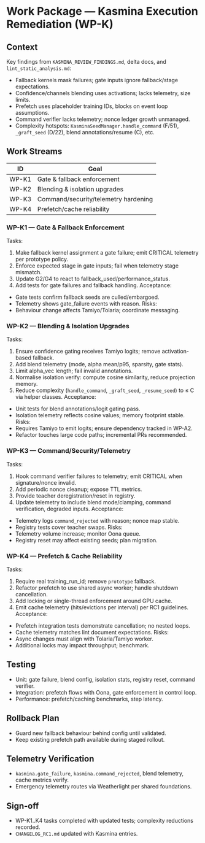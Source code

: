 # Work Package — Kasmina Execution Remediation (WP-K)

## Context
Key findings from `KASMINA_REVIEW_FINDINGS.md`, delta docs, and `lint_static_analysis.md`:
- Fallback kernels mask failures; gate inputs ignore fallback/stage expectations.
- Confidence/channels blending uses activations; lacks telemetry, size limits.
- Prefetch uses placeholder training IDs, blocks on event loop assumptions.
- Command verifier lacks telemetry; nonce ledger growth unmanaged.
- Complexity hotspots: `KasminaSeedManager.handle_command` (F/51), `_graft_seed` (D/22), blend annotations/resume (C), etc.

## Work Streams
| ID | Goal |
|----|------|
| WP-K1 | Gate & fallback enforcement |
| WP-K2 | Blending & isolation upgrades |
| WP-K3 | Command/security/telemetry hardening |
| WP-K4 | Prefetch/cache reliability |

### WP-K1 — Gate & Fallback Enforcement
Tasks:
1. Make fallback kernel assignment a gate failure; emit CRITICAL telemetry per prototype policy.
2. Enforce expected stage in gate inputs; fail when telemetry stage mismatch.
3. Update G2/G4 to react to fallback_used/performance_status.
4. Add tests for gate failures and fallback handling.
Acceptance:
- Gate tests confirm fallback seeds are culled/embargoed.
- Telemetry shows gate_failure events with reason.
Risks:
- Behaviour change affects Tamiyo/Tolaria; coordinate messaging.

### WP-K2 — Blending & Isolation Upgrades
Tasks:
1. Ensure confidence gating receives Tamiyo logits; remove activation-based fallback.
2. Add blend telemetry (mode, alpha mean/p95, sparsity, gate stats).
3. Limit alpha_vec length; fail invalid annotations.
4. Normalise isolation verify: compute cosine similarity, reduce projection memory.
5. Reduce complexity (`handle_command`, `_graft_seed`, `_resume_seed`) to ≤ C via helper classes.
Acceptance:
- Unit tests for blend annotations/logit gating pass.
- Isolation telemetry reflects cosine values; memory footprint stable.
Risks:
- Requires Tamiyo to emit logits; ensure dependency tracked in WP-A2.
- Refactor touches large code paths; incremental PRs recommended.

### WP-K3 — Command/Security/Telemetry
Tasks:
1. Hook command verifier failures to telemetry; emit CRITICAL when signature/nonce invalid.
2. Add periodic nonce cleanup; expose TTL metrics.
3. Provide teacher deregistration/reset in registry.
4. Update telemetry to include blend mode/clamping, command verification, degraded inputs.
Acceptance:
- Telemetry logs `command_rejected` with reason; nonce map stable.
- Registry tests cover teacher swaps.
Risks:
- Telemetry volume increase; monitor Oona queue.
- Registry reset may affect existing seeds; plan migration.

### WP-K4 — Prefetch & Cache Reliability
Tasks:
1. Require real training_run_id; remove `prototype` fallback.
2. Refactor prefetch to use shared async worker; handle shutdown cancellation.
3. Add locking or single-thread enforcement around GPU cache.
4. Emit cache telemetry (hits/evictions per interval) per RC1 guidelines.
Acceptance:
- Prefetch integration tests demonstrate cancellation; no nested loops.
- Cache telemetry matches lint document expectations.
Risks:
- Async changes must align with Tolaria/Tamiyo worker.
- Additional locks may impact throughput; benchmark.

## Testing
- Unit: gate failure, blend config, isolation stats, registry reset, command verifier.
- Integration: prefetch flows with Oona, gate enforcement in control loop.
- Performance: prefetch/caching benchmarks, step latency.

## Rollback Plan
- Guard new fallback behaviour behind config until validated.
- Keep existing prefetch path available during staged rollout.

## Telemetry Verification
- `kasmina.gate_failure`, `kasmina.command_rejected`, blend telemetry, cache metrics verify.
- Emergency telemetry routes via Weatherlight per shared foundations.

## Sign-off
- WP-K1..K4 tasks completed with updated tests; complexity reductions recorded.
- `CHANGELOG_RC1.md` updated with Kasmina entries.
